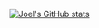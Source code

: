 [![Joel's GitHub stats](https://github-readme-stats.vercel.app/api?username=joel-vgw&show_icons=true&theme=tokyonight&count_private=true&include_all_commits=true )](https://github.com/joel-vgw/github-readme-stats)
